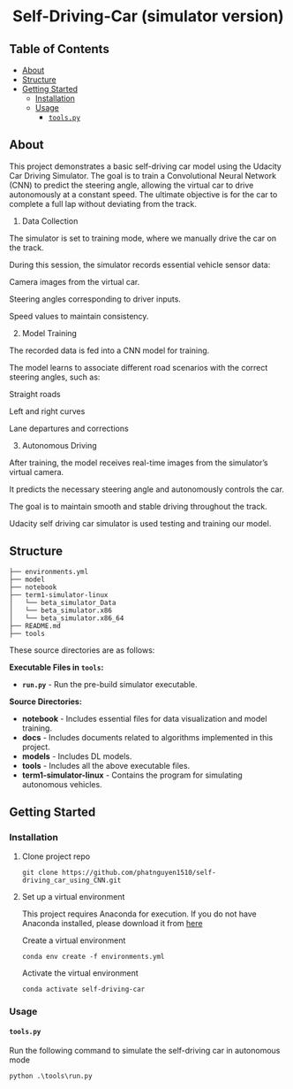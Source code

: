# <div align="center">Self-Driving-Car (simulator version)

## Table of Contents

- [About](#about)
- [Structure](#structure)
- [Getting Started](#getting-started)
  - [Installation](#installation)
  - [Usage](#usage)
    - [`tools.py`](#toolspy)

## About

This project demonstrates a basic self-driving car model using the Udacity Car Driving Simulator. The goal is to train a Convolutional Neural Network (CNN) to predict the steering angle, allowing the virtual car to drive autonomously at a constant speed. The ultimate objective is for the car to complete a full lap without deviating from the track.

1. Data Collection

The simulator is set to training mode, where we manually drive the car on the track.

During this session, the simulator records essential vehicle sensor data:

Camera images from the virtual car.

Steering angles corresponding to driver inputs.

Speed values to maintain consistency.

2.  Model Training

The recorded data is fed into a CNN model for training.

The model learns to associate different road scenarios with the correct steering angles, such as:

Straight roads

Left and right curves

Lane departures and corrections

3. Autonomous Driving

After training, the model receives real-time images from the simulator’s virtual camera.

It predicts the necessary steering angle and autonomously controls the car.

The goal is to maintain smooth and stable driving throughout the track.

Udacity self driving car simulator is used testing and training our model.

## Structure

```structure
├── environments.yml
├── model
├── notebook
├── term1-simulator-linux
│   └── beta_simulator_Data
│   └── beta_simulator.x86
│   └── beta_simulator.x86_64
├── README.md
├── tools
```

These source directories are as follows:

**Executable Files in `tools`:**

- **`run.py`** - Run the pre-build simulator executable.

**Source Directories:**

- **notebook** - Includes essential files for data visualization and model training.
- **docs** - Includes documents related to algorithms implemented in this project.
- **models** - Includes DL models. 
- **tools** - Includes all the above executable files.
- **term1-simulator-linux** - Contains the program for simulating autonomous vehicles.

## Getting Started

### Installation

1. Clone project repo

    ```
    git clone https://github.com/phatnguyen1510/self-driving_car_using_CNN.git
    ```

2. Set up a virtual environment
    
    This project requires Anaconda for execution. If you do not have Anaconda installed, please download it from [here](https://docs.anaconda.com/anaconda/install/)
    
    Create a virtual environment

    ```
    conda env create -f environments.yml
    ```
    Activate the virtual environment
    ```
    conda activate self-driving-car
    ```
 
### Usage

#### `tools.py`

Run the following command to simulate the self-driving car in autonomous mode

```
python .\tools\run.py
```
